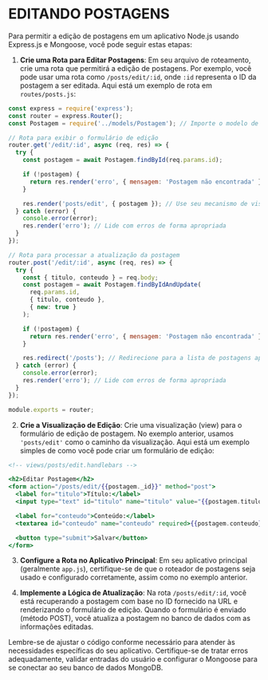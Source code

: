 # EDITANDO POSTAGENS
Para permitir a edição de postagens em um aplicativo Node.js usando Express.js e Mongoose, você pode seguir estas etapas:

1. **Crie uma Rota para Editar Postagens**: Em seu arquivo de roteamento, crie uma rota que permitirá a edição de postagens. Por exemplo, você pode usar uma rota como `/posts/edit/:id`, onde `:id` representa o ID da postagem a ser editada. Aqui está um exemplo de rota em `routes/posts.js`:

```javascript
const express = require('express');
const router = express.Router();
const Postagem = require('../models/Postagem'); // Importe o modelo de postagem

// Rota para exibir o formulário de edição
router.get('/edit/:id', async (req, res) => {
  try {
    const postagem = await Postagem.findById(req.params.id);

    if (!postagem) {
      return res.render('erro', { mensagem: 'Postagem não encontrada' });
    }

    res.render('posts/edit', { postagem }); // Use seu mecanismo de visualização
  } catch (error) {
    console.error(error);
    res.render('erro'); // Lide com erros de forma apropriada
  }
});

// Rota para processar a atualização da postagem
router.post('/edit/:id', async (req, res) => {
  try {
    const { titulo, conteudo } = req.body;
    const postagem = await Postagem.findByIdAndUpdate(
      req.params.id,
      { titulo, conteudo },
      { new: true }
    );

    if (!postagem) {
      return res.render('erro', { mensagem: 'Postagem não encontrada' });
    }

    res.redirect('/posts'); // Redirecione para a lista de postagens após a edição
  } catch (error) {
    console.error(error);
    res.render('erro'); // Lide com erros de forma apropriada
  }
});

module.exports = router;
```

2. **Crie a Visualização de Edição**: Crie uma visualização (view) para o formulário de edição de postagem. No exemplo anterior, usamos `'posts/edit'` como o caminho da visualização. Aqui está um exemplo simples de como você pode criar um formulário de edição:

```handlebars
<!-- views/posts/edit.handlebars -->

<h2>Editar Postagem</h2>
<form action="/posts/edit/{{postagem._id}}" method="post">
  <label for="titulo">Título:</label>
  <input type="text" id="titulo" name="titulo" value="{{postagem.titulo}}" required>

  <label for="conteudo">Conteúdo:</label>
  <textarea id="conteudo" name="conteudo" required>{{postagem.conteudo}}</textarea>

  <button type="submit">Salvar</button>
</form>
```

3. **Configure a Rota no Aplicativo Principal**: Em seu aplicativo principal (geralmente `app.js`), certifique-se de que o roteador de postagens seja usado e configurado corretamente, assim como no exemplo anterior.

4. **Implemente a Lógica de Atualização**: Na rota `/posts/edit/:id`, você está recuperando a postagem com base no ID fornecido na URL e renderizando o formulário de edição. Quando o formulário é enviado (método POST), você atualiza a postagem no banco de dados com as informações editadas.

Lembre-se de ajustar o código conforme necessário para atender às necessidades específicas do seu aplicativo. Certifique-se de tratar erros adequadamente, validar entradas do usuário e configurar o Mongoose para se conectar ao seu banco de dados MongoDB.